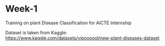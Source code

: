 # Week-1
Training on plant Disease Classification for AICTE Internship

Dataset is taken from Kaggle: https://www.kaggle.com/datasets/vipoooool/new-plant-diseases-dataset
